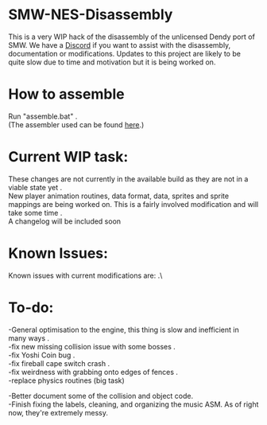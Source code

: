 # SMW-NES-Disassembly
This is a very WIP hack of the disassembly of the unlicensed Dendy port of SMW. We have a [Discord](https://discord.gg/3rJSuzqzmE) if you want to assist with the disassembly, documentation or modifications.
Updates to this project are likely to be quite slow due to time and motivation but it is being worked on.

# How to assemble
Run "assemble.bat" .\
(The assembler used can be found [here](https://github.com/parasyte/asm6).)

# Current WIP task:
These changes are not currently in the available build as they are not in a viable state yet .\
New player animation routines, data format, data, sprites and sprite mappings are being worked on. This is a fairly involved modification and will take some time .\
A changelog will be included soon 

# Known Issues:
Known issues with current modifications are: .\

# To-do:
-General optimisation to the engine, this thing is slow and inefficient in many ways .\
-fix new missing collision issue with some bosses .\
-fix Yoshi Coin bug .\
-fix fireball cape switch crash .\
-fix weirdness with grabbing onto edges of fences .\
-replace physics routines (big task) 

-Better document some of the collision and object code.\
-Finish fixing the labels, cleaning, and organizing the music ASM. As of right now, they're extremely messy.
